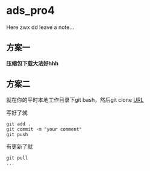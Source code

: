 # ads_pro4

Here zwx dd leave a note...

## 方案一

**压缩包下载大法好hhh**

## 方案二

就在你的平时本地工作目录下git bash，然后git clone [URL](git@github.com:ZoRax-A5/ads_pro4.git)

写好了就

```git
git add . 
git commit -m "your comment"
git push
```

有更新了就

```git
git pull
...
```



